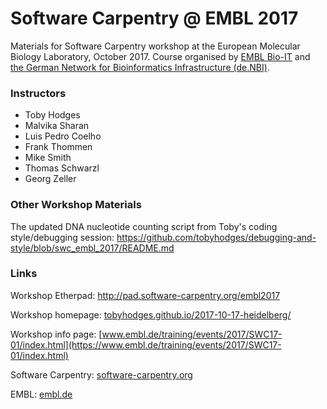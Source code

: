 # Software Carpentry @ EMBL 2017

Materials for Software Carpentry workshop at the European Molecular Biology Laboratory, October 2017. Course organised by 
[EMBL Bio-IT](https://bio-it.embl.de) and [the German Network for Bioinformatics Infrastructure (de.NBI)](http://www.denbi.de).

### Instructors

- Toby Hodges
- Malvika Sharan
- Luis Pedro Coelho
- Frank Thommen
- Mike Smith
- Thomas Schwarzl
- Georg Zeller

### Other Workshop Materials

The updated DNA nucleotide counting script from Toby's coding style/debugging session: https://github.com/tobyhodges/debugging-and-style/blob/swc_embl_2017/README.md

### Links

Workshop Etherpad: http://pad.software-carpentry.org/embl2017

Workshop homepage: [tobyhodges.github.io/2017-10-17-heidelberg/](https://tobyhodges.github.io/2017-10-17-heidelberg/)

Workshop info page: [www.embl.de/training/events/2017/SWC17-01/index.html](https://www.embl.de/training/events/2017/SWC17-01/index.html)

Software Carpentry: [software-carpentry.org](https://software-carpentry.org/)

EMBL: [embl.de](https://embl.de)

